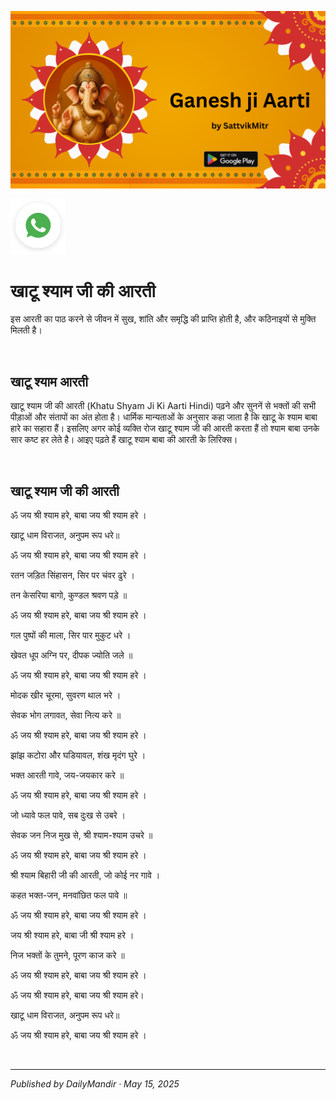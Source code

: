 <!-- Banner SVG -->
![Banner](https://raw.githubusercontent.com/anandwana001/content-repo/refs/heads/main/aarti/ganesh/ganesh_ji_aarti_banner.png)

<!-- Share & WhatsApp icons as SVG -->
<a href="https://api.whatsapp.com/send?text=Check%20out%20this%20article%20in%20the%20Hanuman%20Chalisa%20app%3A%20https%3A%2F%2Fwww.sattvikmitr.com%2Farticles%3FcontentUrl%3Dhttps%253A%252F%252Fraw.githubusercontent.com%252Fanandwana001%252Fcontent-repo%252Frefs%252Fheads%252Fmain%252Faarti%252Fganesh%252Fkhaatoo_shyaam_ji_aarti_hindi.md%26title%3DGanesh%2520Aarti">
  <img src="https://raw.githubusercontent.com/anandwana001/content-repo/refs/heads/main/assets/ic_wtsapp_share_rounded.svg" alt="WhatsApp"/>
</a>

<br>

# खाटू श्याम जी की आरती
इस आरती का पाठ करने से जीवन में सुख, शांति और समृद्धि की प्राप्ति होती है, और कठिनाइयों से मुक्ति मिलती है।

<br>

## खाटू श्याम आरती
खाटू श्याम जी की आरती (Khatu Shyam Ji Ki Aarti Hindi) पढ़ने और सुननें से भक्तों की सभी पीड़ाओं और संतापों का अंत होता है। धार्मिक मान्यताओं के अनुसार कहा जाता है कि खाटू के श्याम बाबा हारे का सहारा हैं। इसलिए अगर कोई व्यक्ति रोज खाटू श्याम जी की आरती करता हैं तो श्याम बाबा उनके सार कष्ट हर लेते है। आइए पढ़ते हैं खाटू श्याम बाबा की आरती के लिरिक्स।

<br>


## खाटू श्याम जी की आरती
ॐ जय श्री श्याम हरे, बाबा जय श्री श्याम हरे ।

खाटू धाम विराजत, अनुपम रूप धरे॥

ॐ जय श्री श्याम हरे, बाबा जय श्री श्याम हरे ।

रतन जड़ित सिंहासन, सिर पर चंवर ढुरे ।

तन केसरिया बागो, कुण्डल श्रवण पड़े ॥

ॐ जय श्री श्याम हरे, बाबा जय श्री श्याम हरे ।

गल पुष्पों की माला, सिर पार मुकुट धरे ।

खेवत धूप अग्नि पर, दीपक ज्योति जले ॥

ॐ जय श्री श्याम हरे, बाबा जय श्री श्याम हरे ।

मोदक खीर चूरमा, सुवरण थाल भरे ।

सेवक भोग लगावत, सेवा नित्य करे ॥

ॐ जय श्री श्याम हरे, बाबा जय श्री श्याम हरे ।

झांझ कटोरा और घडियावल, शंख मृदंग घुरे ।

भक्त आरती गावे, जय-जयकार करे ॥

ॐ जय श्री श्याम हरे, बाबा जय श्री श्याम हरे ।

जो ध्यावे फल पावे, सब दुःख से उबरे ।

सेवक जन निज मुख से, श्री श्याम-श्याम उचरे ॥

ॐ जय श्री श्याम हरे, बाबा जय श्री श्याम हरे ।

श्री श्याम बिहारी जी की आरती, जो कोई नर गावे ।

कहत भक्त-जन, मनवांछित फल पावे ॥

ॐ जय श्री श्याम हरे, बाबा जय श्री श्याम हरे ।

जय श्री श्याम हरे, बाबा जी श्री श्याम हरे ।

निज भक्तों के तुमने, पूरण काज करे ॥

ॐ जय श्री श्याम हरे, बाबा जय श्री श्याम हरे ।

ॐ जय श्री श्याम हरे, बाबा जय श्री श्याम हरे।

खाटू धाम विराजत, अनुपम रूप धरे॥

ॐ जय श्री श्याम हरे, बाबा जय श्री श्याम हरे ।



<br>

---

*Published by DailyMandir · May 15, 2025*
